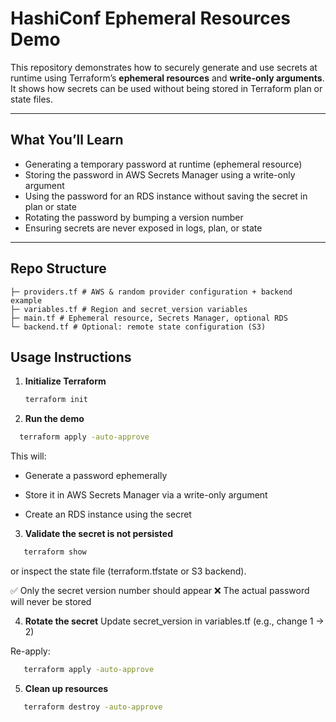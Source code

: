 # HashiConf Ephemeral Resources Demo

This repository demonstrates how to securely generate and use secrets at runtime using Terraform’s **ephemeral resources** and **write-only arguments**. It shows how secrets can be used without being stored in Terraform plan or state files.

---

##  What You’ll Learn

- Generating a temporary password at runtime (ephemeral resource)  
- Storing the password in AWS Secrets Manager using a write-only argument  
- Using the password for an RDS instance without saving the secret in plan or state  
- Rotating the password by bumping a version number  
- Ensuring secrets are never exposed in logs, plan, or state

---

##  Repo Structure
```
├─ providers.tf # AWS & random provider configuration + backend example
├─ variables.tf # Region and secret_version variables
├─ main.tf # Ephemeral resource, Secrets Manager, optional RDS
└─ backend.tf # Optional: remote state configuration (S3)
```
##  Usage Instructions

1. **Initialize Terraform**
   ```bash
   terraform init
2. **Run the demo**
 ```bash
   terraform apply -auto-approve
```
This will:

- Generate a password ephemerally

- Store it in AWS Secrets Manager via a write-only argument

- Create an RDS instance using the secret
3. **Validate the secret is not persisted**
  ```bash
     terraform show
  ```
or inspect the state file (terraform.tfstate or S3 backend).

✅ Only the secret version number should appear
❌ The actual password will never be stored

4. **Rotate the secret**
   Update secret_version in variables.tf (e.g., change 1 → 2)
   
Re-apply:
 ```bash
    terraform apply -auto-approve
 ```
5. **Clean up resources**
```bash
   terraform destroy -auto-approve
 ```
